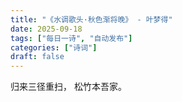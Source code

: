 ```yaml
---
title: "《水调歌头·秋色渐将晚》 - 叶梦得"
date: 2025-09-18
tags: ["每日一诗", "自动发布"]
categories: ["诗词"]
draft: false
---
```


归来三径重扫，
松竹本吾家。

